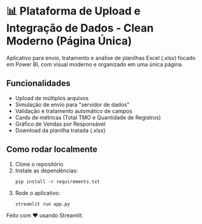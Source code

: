 
# 📊 Plataforma de Upload e Integração de Dados - Clean Moderno (Página Única)

Aplicativo para envio, tratamento e análise de planilhas Excel (.xlsx) focado em Power BI, com visual moderno e organizado em uma única página.

## Funcionalidades
- Upload de múltiplos arquivos
- Simulação de envio para "servidor de dados"
- Validação e tratamento automático de campos
- Cards de métricas (Total TMO e Quantidade de Registros)
- Gráfico de Vendas por Responsável
- Download da planilha tratada (.xlsx)

## Como rodar localmente
1. Clone o repositório
2. Instale as dependências:
   ```
   pip install -r requirements.txt
   ```
3. Rode o aplicativo:
   ```
   streamlit run app.py
   ```

Feito com ❤️ usando Streamlit.
